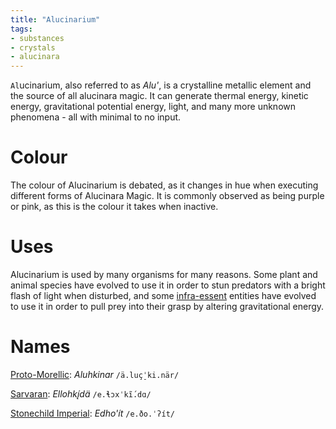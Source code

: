 ```yaml
---
title: "Alucinarium"
tags:
- substances
- crystals
- alucinara
---
```

`Al`ucinarium, also referred to as *Alu'*, is a crystalline metallic element and the source of all alucinara magic. It can generate thermal energy, kinetic energy, gravitational potential energy, light, and many more unknown phenomena - all with minimal to no input.

# Colour
The colour of Alucinarium is debated, as it changes in hue when executing different forms of Alucinara Magic. It is commonly observed as being purple or pink, as this is the colour it takes when inactive.

# Uses
Alucinarium is used by many organisms for many reasons. Some plant and animal species have evolved to use it in order to stun predators with a bright flash of light when disturbed, and some [infra-essent](alucinara/realms/infra-essence.md) entities have evolved to use it in order to pull prey into their grasp by altering gravitational energy.

# Names
[Proto-Morellic](languages/morellic/proto-morellic.md): *Aluhkinar* `/ä.luç̠ˈki.när/`

[Sarvaran](languages/morellic/sarvaran/sarvaran.md): *Ellohkį́dä* `/e.ɬɔxˈkĩ́.dɑ/`

[Stonechild Imperial](languages/morellic/sarvaran/stonechild-imperial/stonechild-imperial.md): *Edho'ít* `/e.ðo.ˈʔít/`